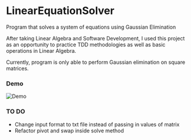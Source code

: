 # LinearEquationSolver
Program that solves a system of equations using Gaussian Elimination

After taking Linear Algebra and Software Development, I used this project as an opportunity to practice TDD methodologies as 
well as basic operations in Linear Algebra. 

Currently, program is only able to perform Gaussian elimination on square matrices. 

### Demo

![Demo](https://media.giphy.com/media/U1mYevDByyGhZ6m02f/giphy.gif)

### TO DO
- Change input format to txt file instead of passing in values of matrix
- Refactor pivot and swap inside solve method
